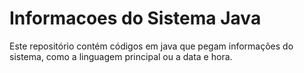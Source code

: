 # Informacoes do Sistema Java
 Este repositório contém códigos em java que pegam informações do sistema, como a linguagem principal ou a data e hora.
